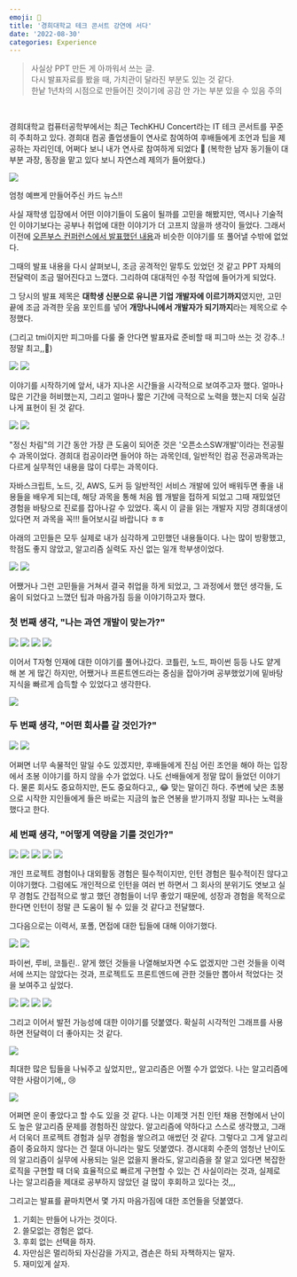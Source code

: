 ```yaml
---
emoji: 🦁
title: '경희대학교 테크 콘서트 강연에 서다'
date: '2022-08-30'
categories: Experience
---
```


> 사실상 PPT 만든 게 아까워서 쓰는 글.  
> 다시 발표자료를 봤을 때, 가치관이 달라진 부분도 있는 것 같다.  
> 한낱 1년차의 시점으로 만들어진 것이기에 공감 안 가는 부분 있을 수 있음 주의

&nbsp;

경희대학교 컴퓨터공학부에서는 최근 TechKHU Concert라는 IT 테크 콘서트를 꾸준히 주최하고 있다. 경희대 컴공 졸업생들이 연사로 참여하여 후배들에게 조언과 팁을 제공하는 자리인데, 어쩌다 보니 내가 연사로 참여하게 되었다 🥲 (복학한 남자 동기들이 대부분 과장, 동장을 맡고 있다 보니 자연스레 제의가 들어왔다.)

![](0.png)

엄청 예쁘게 만들어주신 카드 뉴스!!

사실 재학생 입장에서 어떤 이야기들이 도움이 될까를 고민을 해봤지만, 역시나 기술적인 이야기보다는 공부나 취업에 대한 이야기가 더 고프지 않을까 생각이 들었다. 그래서 이전에 [오픈부스 컨퍼런스에서 발표했던 내용](https://www.jeong-min.com/12-openbooth/)과 비슷한 이야기를 또 풀어낼 수밖에 없었다.

그때의 발표 내용을 다시 살펴보니, 조금 공격적인 말투도 있었던 것 같고 PPT 자체의 전달력이 조금 떨어진다고 느꼈다. 그리하여 대대적인 수정 작업에 들어가게 되었다.

그 당시의 발표 제목은 **대학생 신분으로 유니콘 기업 개발자에 이르기까지**였지만, 고민 끝에 조금 과격한 웃음 포인트를 넣어 **개망나니에서 개발자가 되기까지**라는 제목으로 수정했다.

(그리고 tmi이지만 피그마를 다룰 줄 안다면 발표자료 준비할 때 피그마 쓰는 것 강추..! 정말 최고,,🥺)

![](1.png)
![](2.png)

이야기를 시작하기에 앞서, 내가 지나온 시간들을 시각적으로 보여주고자 했다. 얼마나 많은 기간을 허비했는지, 그리고 얼마나 짧은 기간에 극적으로 노력을 했는지 더욱 실감 나게 표현이 된 것 같다.

![](3.png)
![](4.png)

"정신 차림"의 기간 동안 가장 큰 도움이 되어준 것은 '오픈소스SW개발'이라는 전공필수 과목이었다. 경희대 컴공이라면 들어야 하는 과목인데, 일반적인 컴공 전공과목과는 다르게 실무적인 내용을 많이 다루는 과목이다.

자바스크립트, 노드, 깃, AWS, 도커 등 일반적인 서비스 개발에 있어 배워두면 좋을 내용들을 배우게 되는데, 해당 과목을 통해 처음 웹 개발을 접하게 되었고 그때 재밌었던 경험을 바탕으로 진로를 잡아나갈 수 있었다. 혹시 이 글을 읽는 개발자 지망 경희대생이 있다면 저 과목을 꼭!!! 들어보시길 바랍니다 ㅎㅎ

아래의 고민들은 모두 실제로 내가 심각하게 고민했던 내용들이다. 나는 많이 방황했고, 학점도 좋지 않았고, 알고리즘 실력도 자신 없는 일개 학부생이었다.

![](5.png)
![](6.png)

어쨌거나 그런 고민들을 거쳐서 결국 취업을 하게 되었고, 그 과정에서 했던 생각들, 도움이 되었다고 느꼈던 팁과 마음가짐 등을 이야기하고자 했다.

### 첫 번째 생각, "나는 과연 개발이 맞는가?"

![](7.png)
![](8.png)
![](9.png)
![](10.png)

이어서 T자형 인재에 대한 이야기를 풀어나갔다. 코틀린, 노드, 파이썬 등등 나도 얕게 해 본 게 많긴 하지만, 어쨌거나 프론트엔드라는 중심을 잡아가며 공부했었기에 밑바탕 지식을 빠르게 습득할 수 있었다고 생각한다.

![](11.png)

### 두 번째 생각, "어떤 회사를 갈 것인가?"

![](12.png)
![](13.png)

어쩌면 너무 속물적인 말일 수도 있겠지만, 후배들에게 진심 어린 조언을 해야 하는 입장에서 초봉 이야기를 하지 않을 수가 없었다. 나도 선배들에게 정말 많이 들었던 이야기다. 물론 회사도 중요하지만, 돈도 중요하다고,, 😂 맞는 말이긴 하다. 주변에 낮은 초봉으로 시작한 지인들에게 들은 바로는 지금의 높은 연봉을 받기까지 정말 피나는 노력을 했다고 한다.


### 세 번째 생각, "어떻게 역량을 기를 것인가?"

![](14.png)
![](15.png)
![](16.png)
![](17.png)
![](18.png)

개인 프로젝트 경험이나 대외활동 경험은 필수적이지만, 인턴 경험은 필수적이진 않다고 이야기했다. 그럼에도 개인적으로 인턴을 여러 번 하면서 그 회사의 분위기도 엿보고 실무 경험도 간접적으로 쌓고 했던 경험들이 너무 좋았기 때문에, 성장과 경험을 목적으로 한다면 인턴이 정말 큰 도움이 될 수 있을 것 같다고 전달했다.

그다음으로는 이력서, 포폴, 면접에 대한 팁들에 대해 이야기했다.

![](19.png)
![](20.png)

파이썬, 루비, 코틀린.. 얕게 했던 것들을 나열해보자면 수도 없겠지만 그런 것들을 이력서에 쓰지는 않았다는 것과, 프로젝트도 프론트엔드에 관한 것들만 뽑아서 적었다는 것을 보여주고 싶었다.

![](21.png)
![](22.png)
![](23.png)
![](24.png)

그리고 이어서 발전 가능성에 대한 이야기를 덧붙였다. 확실히 시각적인 그래프를 사용하면 전달력이 더 좋아지는 것 같다.

![](25.png)

최대한 많은 팁들을 나눠주고 싶었지만,, 알고리즘은 어쩔 수가 없었다. 나는 알고리즘에 약한 사람이기에,, 😢

![](26.png)

어쩌면 운이 좋았다고 할 수도 있을 것 같다. 나는 이제껏 거친 인턴 채용 전형에서 난이도 높은 알고리즘 문제를 경험하진 않았다. 알고리즘에 약하다고 스스로 생각했고, 그래서 더욱더 프로젝트 경험과 실무 경험을 쌓으려고 애썼던 것 같다. 그렇다고 그게 알고리즘이 중요하지 않다는 건 절대 아니라는 말도 덧붙였다. 경시대회 수준의 엄청난 난이도의 알고리즘이 실무에 사용되는 일은 없을지 몰라도, 알고리즘을 잘 알고 있다면 복잡한 로직을 구현할 때 더욱 효율적으로 빠르게 구현할 수 있는 건 사실이라는 것과, 실제로 나는 알고리즘을 제대로 공부하지 않았던 걸 많이 후회하고 있다는 것,,,

그리고는 발표를 끝마치면서 몇 가지 마음가짐에 대한 조언들을 덧붙였다.

1. 기회는 만들어 나가는 것이다.
2. 쓸모없는 경험은 없다.
3. 후회 없는 선택을 하자.
4. 자만심은 멀리하되 자신감을 가지고, 겸손은 하되 자책하지는 말자.
5. 재미있게 살자.

```toc
```
